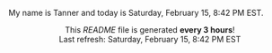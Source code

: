 My name is Tanner and today is Saturday, February 15, 8:42 PM EST.

<p align="center">This <i>README</i> file is generated <b>every 3 hours</b>!</br>Last refresh: Saturday, February 15, 8:42 PM EST<br /></p>
